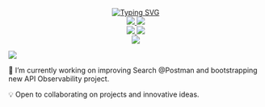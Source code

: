 <p align="center">
<a href="https://github.com/bkatwal">
    <img src="https://readme-typing-svg.demolab.com?font=Georgia&size=18&duration=2000&pause=100&multiline=true&width=500&height=80&lines=Bikas+Katwal;Search Engineer+%7C+Distributed+Systems+%7C+Software+Engineer;AI" alt="Typing SVG" />
</a>
<br/>

<a href="https://www.linkedin.com/in/bikas-katwal">
    <img src="https://img.shields.io/badge/-Linkedin-blue?style=flat-square&logo=linkedin">
</a>
<a href="mailto:bikas.chhetri10@gmail.com">
    <img src="https://img.shields.io/badge/-Email-red?style=flat-square&logo=gmail&logoColor=white">
</a>
<br/>
<a href="https://bikas-katwal.medium.com/">
    <img src="https://img.shields.io/badge/Blog-Medium-lightgrey">
</a>
<a href="https://stackoverflow.com/users/3903366/bikas-katwal">
    <img src="https://img.shields.io/stackexchange/stackoverflow/r/3903366">
</a>

<br/>

<a href="https://github.com/bkatwal">
    <img src="https://github-stats-alpha.vercel.app/api?username=bkatwal&cc=22272e&tc=37BCF6&ic=fff&bc=0000">
</a>

</p>


![](http://github-profile-summary-cards.vercel.app/api/cards/repos-per-language?username=bkatwal&theme=dracula)

🔭 I’m currently working on improving Search @Postman and bootstrapping new API Observability project.

💡 Open to collaborating on projects and innovative ideas.